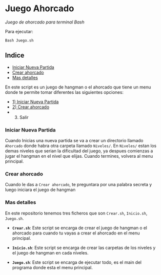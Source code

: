 # Juego Ahorcado

*Juego de ahorcado para terminal Bash*

Para ejecutar:

`Bash Juego.sh`

## Indice
- [Iniciar Nueva Partida](#iniciar-nueva-partida)
- [Crear ahorcado](#crear-ahorcado)
- [Mas detalles](#mas-detalles)



En este script es un juego de hangman o el ahorcado que tiene un menu donde te permite tomar diferentes las siguientes opciones:

- [1) Iniciar Nueva Partida](#iniciar-nueva-partida)
- [2) Crear ahorcado](#crear-ahorcado)
- 3) Salir


### Iniciar Nueva Partida

Cuando Inicias una nueva partida se va a crear un directorio llamado `Ahorcado` donde habra otra carpeta llamado `Niveles/`. En `Niveles/` estan los demas niveles que serian la dificultad del juego, ya despues comienzas a jugar el hangman en el nivel que elijas. Cuando termines, volvera al menu principal.

### Crear ahorcado

Cuando le das a `Crear ahorcado`, te preguntara por una palabra secreta y luego iniciara el juego de hangman


### Mas detalles

En este repositorio tenemos tres ficheros que son `Crear.sh`, `Inicio.sh`, `Juego.sh`.

- **`Crear.sh`**: Este script se encarga de crear el juego de hangman o el ahorcado para cuando tu vayas a crear el ahorcado en el menu principal.

- **`Inicio.sh`**: Este script se encarga de crear las carpetas de los niveles y el juego de hangman en cada niveles.

- **`Juego.sh`**: Este script se encarga de ejecutar todo, es el main del programa donde esta el menu principal.
